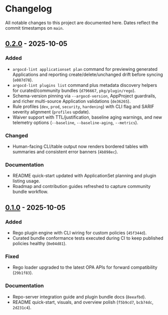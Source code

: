 # Changelog

All notable changes to this project are documented here. Dates reflect the commit timestamps on `main`.

## [0.2.0] - 2025-10-05

### Added
- `argocd-lint applicationset plan` command for previewing generated Applications and reporting create/delete/unchanged drift before syncing (`e087d78`).
- `argocd-lint plugins list` command plus metadata discovery helpers for curated/community bundles (`d796667`, `pkg/plugin/rego`).
- Schema-version pinning via `--argocd-version`, AppProject guardrails, and richer multi-source Application validations (`de36265`).
- Rule profiles (`dev`, `prod`, `security`, `hardening`) with CLI flag and SARIF severity alignment (`profiles` update).
- Waiver support with TTL/justification, baseline aging warnings, and new telemetry options (`--baseline`, `--baseline-aging`, `--metrics`).

### Changed
- Human-facing CLI/table output now renders bordered tables with summaries and consistent error banners (`4b898ec`).

### Documentation
- README quick-start updated with ApplicationSet planning and plugin listing usage.
- Roadmap and contribution guides refreshed to capture community bundle workflow.

## [0.1.0] - 2025-10-05

### Added
- Rego plugin engine with CLI wiring for custom policies (`45f344d`).
- Curated bundle conformance tests executed during CI to keep published policies healthy (`0e04d81`).

### Fixed
- Rego loader upgraded to the latest OPA APIs for forward compatibility (`29b1f83`).

### Documentation
- Repo-server integration guide and plugin bundle docs (`8eeafbd`).
- README quick-start, visuals, and overview polish (`f5b9cd7`, `bcb74dc`, `2d231c4`).

[0.2.0]: https://github.com/harchuk/argocd-lint/compare/45f344d...e087d78
[0.1.0]: https://github.com/harchuk/argocd-lint/tree/45f344d
